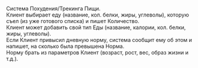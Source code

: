 Система Похудения/Трекинга Пищи. <br>
Клиент выбирает еду (название, кол. белки, жиры, углеволы), которую съел (из уже готового списка) и пишет Количество.<br>
Клиент может добавить свой тип Еды (название, калории, кол. белки, жиры, углеволы). <br>
Если Клиент привысил дневную норму, система сообщит ему об этом и напишет, на сколько была превышена Норма. <br>
Норму брать из параметров Клиент (возраст, рост, вес, образ жизни и т.д.).
